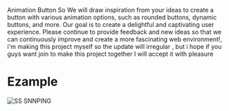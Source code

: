Animation Button
So We will draw inspiration from your ideas to create a button with various animation options, such as rounded buttons, dynamic buttons, and more. Our goal is to create a delightful and captivating user experience. Please continue to provide feedback and new ideas so that we can continuously improve and create a more fascinating web environment!, i'm making this project myself so the update will irregular , but i hope if you guys want join to make this project together I will accept it with pleasure

# Ezample 

![SS SNNPING](https://github.com/rifqanzalbina/animationwebcollection/assets/124742008/10808262-31f2-4920-9250-f1a2b895ba8c)
